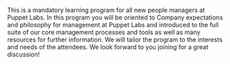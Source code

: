 This is a mandatory learning program for all new people managers at Puppet Labs.  In this program you will be oriented to Company expectations and philosophy for management at Puppet Labs and introduced to the full suite of our core management processes and tools as well as many resources for further information.  We will tailor the program to the interests and needs of the attendees.  We look forward to you joining for a great discussion!